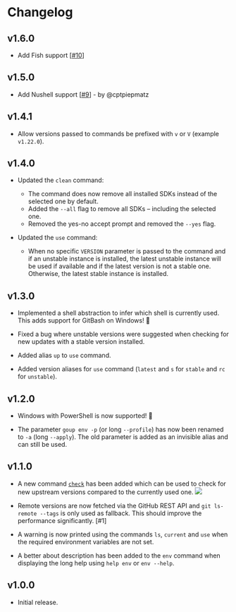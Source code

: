 # Changelog

## v1.6.0

- Add Fish support [[#10](https://github.com/zekroTJA/goup/issues/10)]

## v1.5.0

- Add Nushell support [[#9](https://github.com/zekroTJA/goup/pull/9)] - by @cptpiepmatz

## v1.4.1

- Allow versions passed to commands be prefixed with `v` or `V` (example `v1.22.0`).

## v1.4.0

- Updated the `clean` command:
  - The command does now remove all installed SDKs instead of the selected one by default.
  - Added the `--all` flag to remove all SDKs – including the selected one.
  - Removed the yes-no accept prompt and removed the `--yes` flag.

- Updated the `use` command:
  - When no specific `VERSION` parameter is passed to the command and if an unstable instance is installed, the latest unstable instance will be used if available and if the latest version is not a stable one. Otherwise, the latest stable instance is installed. 

## v1.3.0

- Implemented a shell abstraction to infer which shell is currently used. This adds support for GitBash on Windows! 🎉

- Fixed a bug where unstable versions were suggested when checking for new updates with a stable version installed.

- Added alias `up` to `use` command.

- Added version aliases for `use` command (`latest` and `s` for `stable` and `rc` for `unstable`).

## v1.2.0

- Windows with PowerShell is now supported! 🥳

- The parameter `goup env -p` (or long `--profile`) has now been renamed to `-a` (long `--apply`). The old parameter is added as an invisible alias and can still be used.

## v1.1.0

- A new command [`check`](https://github.com/zekroTJA/goup/blob/main/docs/commands.md#check) has been added which can be used to check for new upstream versions compared to the currently used one.
  ![](https://user-images.githubusercontent.com/16734205/236545310-b6aa6956-93c8-4b6a-b50e-27332dd52104.gif)

- Remote versions are now fetched via the GitHub REST API and `git ls-remote --tags` is only used as fallback. This should improve the performance significantly. [#1]

- A warning is now printed using the commands `ls`, `current` and `use` when the required environment variables are not set.

- A better about description has been added to the `env` command when displaying the long help using `help env` or `env --help`.


## v1.0.0

- Initial release.